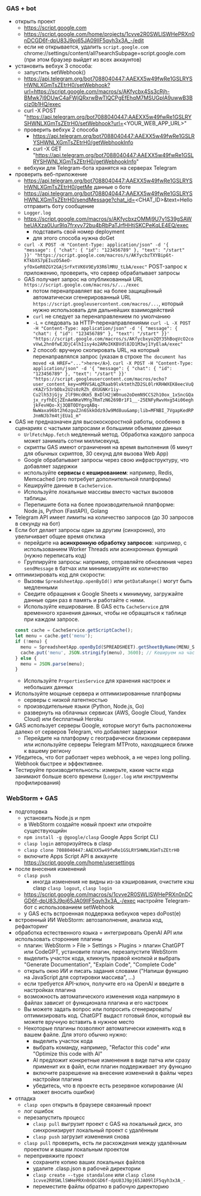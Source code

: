 ### GAS + bot
* открыть проект
  + https://script.google.com
  + https://script.google.com/home/projects/1cvve2R0SWLlSWHePRXn0nDCGD6f-dpU83J9pj65JA09lIF5qyh3x3A_-/edit 
  + если не открывается, удалить `script.google.com` chrome://settings/content/all?searchSubpage=script.google.com (при этом браузер выйдет из всех аккаунтов)
* установить вебхук 3 способа:
  + запустить setWebhook()
  + https://api.telegram.org/bot7088040447:AAEXX5w49fwRe1GSLRYSHWNLXGmTsZEtrH0/setWebhook?url=https://script.google.com/macros/s/AKfycbx4Ss3cRjh-BMwk7j9DUwC4aFWjQRxrwBwTlQCPgEfEhqM7MSUGplA9uwwB3Bcjz0b1HQ/exec
  + curl -X POST "https://api.telegram.org/bot7088040447:AAEXX5w49fwRe1GSLRYSHWNLXGmTsZEtrH0/setWebhook?url=<YOUR_WEB_APP_URL>"
  + проверить вебхук 2 способа
    - https://api.telegram.org/bot7088040447:AAEXX5w49fwRe1GSLRYSHWNLXGmTsZEtrH0/getWebhookInfo 
    - curl -X GET "https://api.telegram.org/bot7088040447:AAEXX5w49fwRe1GSLRYSHWNLXGmTsZEtrH0/getWebhookInfo"
  + вебхуки для Telegram-бота хранятся на серверах Telegram
* проверить веб-приложение
  + https://api.telegram.org/bot7088040447:AAEXX5w49fwRe1GSLRYSHWNLXGmTsZEtrH0/getMe данные о боте 
  + https://api.telegram.org/bot7088040447:AAEXX5w49fwRe1GSLRYSHWNLXGmTsZEtrH0/sendMessage?chat_id=<CHAT_ID>&text=Hello отправить боту сообщение
  + `Logger.log`
  + https://script.google.com/macros/s/AKfycbxzOMMj9U7v1S39gSAWheUAXza0Uur9Iq7frxyv72bu4bRbPaTJrfHHtjSKCPeKqLE4EQ/exec
    - подставить свой номер deployment
    - для этого способа нужна doGet
  + `curl -X POST -H "Content-Type: application/json" -d '{ "message": { "chat": { "id": "123456789" }, "text": "/start" }}' "https://script.google.com/macros/s/AKfycbzTXYBip6t-KTkbXS7pEIuzD5AeO-yfOxGeR0ZGY2GAjSrFxtVK6V9Ey93R6lMRU_tLbA/exec"` POST-запрос к приложению, проверить, что сервер обрабатывает запросы
  + GAS получает запрос на опубликованный URL `https://script.google.com/macros/s/.../exec`
    - потом перенаправляет вас на более защищённый автоматически сгенерированный URL `https://script.googleusercontent.com/macros/...`, который нужно использовать для дальнейших взаимодействий
    - `curl` не следует за перенаправлением по умолчанию
    - `-L` = следовать за HTTP-перенаправлениями `curl -L -X POST -H "Content-Type: application/json" -d '{ "message": { "chat": { "id": "123456789" }, "text": "/start" }}' "https://script.google.com/macros/s/AKfycbxyo2QY35hBoqVcO2covVwL2hn0fwEJDjC4lhIisy4o2AMoIKKBVdl8JD1M3wj1YyElaA/exec"`
    - 2 способ: вручную скопировать URL, на который перенаправлялся запрос (указан в строке `The document has moved <A HREF="...">here</A>`). 
`curl -X POST -H "Content-Type: application/json" -d '{ "message": { "chat": { "id": "123456789" }, "text": "/start" }}' "https://script.googleusercontent.com/macros/echo?user_content_key=nM9VSALqZRaab9lvktmthZD2SL0lrKRHWXEK8eecVuQrKAZr53rbDbx2U2s0zRZh_dXUGNKr1iy-Cu2lh53jGjy_2lF9HcdKm5_BxDlH2jW0nuo2oDemN9CCS2h10ox_1xSncGQajx_ryfhECjZEnAeNKeVMYg7RmTzN6269Br1F1__-25ENFyRwvHxg54i06eghjkFevHQo-Xj3QBTODYgvqABq-NwWaxa96bt2h6zguZJn6SkkOdz9Jw9Md8uu&amp;lib=MFNBI_7VgapKedRPJnmNJb7m4tjEUa1_m"`
* GAS не предназначен для высокоскоростной работы, особенно в сценариях с частыми запросами и большими объемами данных
  + `UrlFetchApp.fetch` медленный метод. Обработка каждого запроса может занимать сотни миллисекунд.
  + скрипты GAS имеют ограничения на время выполнения (6 минут для обычных скриптов, 30 секунд для вызова Web App)
  + Google обрабатывает запросы через свою инфраструктуру, что добавляет задержки
  + используйте **сервисы с кешированием**: например, Redis, Memcached (это потребует дополнительной платформы)
  + Кешируйте данные в `CacheService`.
  + Используйте локальные массивы вместо частых вызовов таблицы.
  + Перепишите бота на более производительной платформе: Node.js, Python (FastAPI), Golang
* Telegram API имеет лимиты на количество запросов (до 30 запросов в секунду на бот)
* Если бот делает запросы один за другим (синхронно), это увеличивает общее время отклика
  + перейдите на **асинхронную обработку запросов**: например, с использованием Worker Threads или асинхронных функций (нужно переписать код)
  + Группируйте запросы: например, отправляйте обновления через `sendMessage` в батчах или минимизируйте их количество
* оптимизировать код для скорости:
  + Вызовы `SpreadsheetApp.openById()` или `getDataRange()` могут быть медленными
  + Сведите обращения к Google Sheets к минимуму, загружайте данные один раз в память и работайте с ними.
  + Используйте кеширование. В GAS есть `CacheService` для временного хранения данных, чтобы не обращаться к таблице при каждом запросе.
  ```javascript
  const cache = CacheService.getScriptCache();
  let menu = cache.get('menu');
  if (!menu) {
    menu = SpreadsheetApp.openById(SPREADSHEET).getSheetByName(MENU_SHEET).getDataRange().getValues();
    cache.put('menu', JSON.stringify(menu), 3600); // Кешируем на час
  } else {
    menu = JSON.parse(menu);
  }
  ```
  + Используйте `PropertiesService` для хранения настроек и небольших данных
* Используйте мощные сервера и оптимизированные платформы
  + серверы с низкой латентностью
  + производительные языки (Python, Node.js, Go)
  + развернуть на облачных сервисах (AWS, Google Cloud, Yandex Cloud) или бесплатный Heroku
* GAS использует серверы Google, которые могут быть расположены далеко от серверов Telegram, что добавляет задержки
  + Перейдите на платформу с географически близкими серверами или используйте серверы Telegram MTProto, находящиеся ближе к вашему региону
* Убедитесь, что бот работает через webhook, а не через long polling. Webhook быстрее и эффективнее.
* Тестируйте производительность: измерьте, какие части кода занимают больше всего времени (`Logger.log` или инструменты профилирования)

### WebStorm + GAS
* подготорвка
  + установить Node.js и npm
  + в WebStorm создайте новый проект или откройте существующийн
  + `npm install -g @google/clasp` Google Apps Script CLI 
  + `clasp login` авторизуйтесь в clasp 
  + `clasp clone 7088040447:AAEXX5w49fwRe1GSLRYSHWNLXGmTsZEtrH0`
  + включите Apps Script API в аккаунте https://script.google.com/home/usersettings
* после внесения изменений
  + `clasp push`
    - иногда изменения не видны из-за кэширования, очистите кэш clasp `clasp logout`, `clasp login`
  + https://script.google.com/macros/s/1cvve2R0SWLlSWHePRXn0nDCGD6f-dpU83J9pj65JA09lIF5qyh3x3A_-/exec настройте Telegram-бот с использованием setWebhook
  + у GAS есть встроенная поддержка вебхуков через doPost(e)
* встроенный ИИ WebStorm: автозаполнение, анализа код, рефакторинг
* обработка естественного языка = интегрировать OpenAI API или использовать сторонние плагины
  + плагин: WebStorm > File > Settings > Plugins > плагин ChatGPT или CodeGPT, установите плагин, перезапустите WebStorm
  + выделить участок кода, кликнуть правой кнопкой и выбрать "Generate Documentation", "Explain Code", "Complete Code"
  + открыть окно ИИ и писать задания словами ("Напиши функцию на JavaScript для сортировки массива", ...)
  + если требуется API-ключ, получите его на OpenAI и введите в настройках плагина
  + возможность автоматического изменения кода напрямую в файлах зависит от функционала плагина и его настроек
  + Вы можете задать вопрос или попросить сгенерировать/оптимизировать код. ChatGPT выдаст готовый блок, который вы можете вручную вставить в нужное место
  + Некоторые плагины позволяют автоматически изменять код в вашем файле. Для этого обычно нужно:
    - выделить участок кода
    - выбрать команду, например, "Refactor this code" или "Optimize this code with AI"
    - AI предложит конкретные изменения в виде патча или сразу применит их в файл, если плагин поддерживает эту функцию
    - включите разрешение на внесение изменений в файлы через настройки плагина
    - убедитесь, что в проекте есть резервное копирование (AI может вносить ошибки)
* отладка
  + `clasp open` открыть в браузере связанный проект
  + лог ошибок
  + перезапустить процесс
    - `clasp pull` выгрузит проект с GAS на локальный диск, это синхронизирует локальный проект с удалённым
    - `clasp push` загрузит изменения снова
  + `clasp pull` проверить, есть ли расхождения между удалённым проектом и вашим локальным проектом
  + перепривяжите проект
    - сохраните копию ваших локальных файлов
    - удалите .clasp.json в рабочей директории
    - `clasp create --type standalone` или `clasp clone 1cvve2R0SWLlSWHePRXn0nDCGD6f-dpU83J9pj65JA09lIF5qyh3x3A_-`
    - переместите файлы обратно в рабочую директорию
